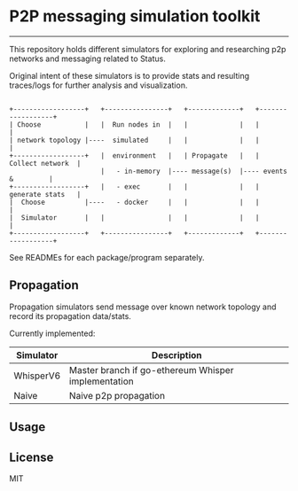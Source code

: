 # P2P messaging simulation toolkit
---
This repository holds different simulators for exploring and researching p2p networks and messaging related to Status.

Original intent of these simulators is to provide stats and resulting traces/logs for further analysis and visualization.

```

+------------------+   +----------------+   +-------------+   +------------------+                 
| Choose           |   |  Run nodes in  |   |             |   |                  |                 
| network topology |----  simulated     |   |             |   |                  |                 
+------------------+   |  environment   |   | Propagate   |   | Collect network  |                 
                       |   - in-memory  |---- message(s)  |---- events &         |                 
+------------------+   |   - exec       |   |             |   | generate stats   |                 
|  Choose          |----   - docker     |   |             |   |                  |                 
|  Simulator       |   |                |   |             |   |                  |                 
+------------------+   +----------------+   +-------------+   +------------------+                 
```

See READMEs for each package/program separately.

## Propagation
Propagation simulators send message over known network topology and record its propagation data/stats.

Currently implemented:

| Simulator   | Description |
|---|---|
| WhisperV6  | Master branch if go-ethereum Whisper implementation  |
| Naive  | Naive p2p propagation  |

## Usage


## License
MIT
